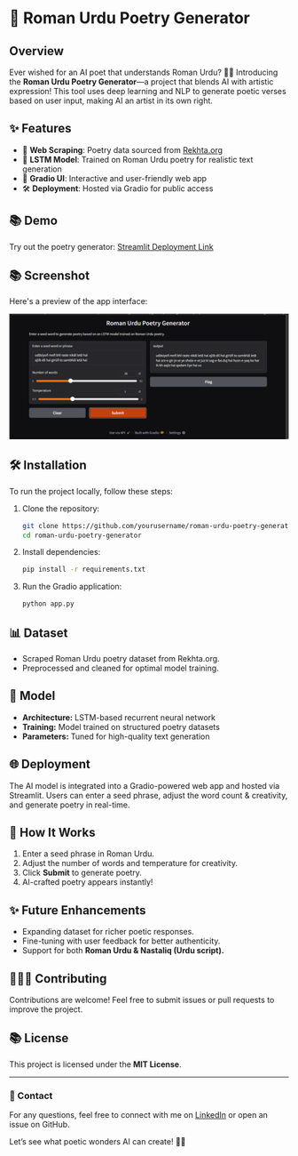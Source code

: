 # 🌟 Roman Urdu Poetry Generator

## Overview
Ever wished for an AI poet that understands Roman Urdu? 🎨🌟 Introducing the **Roman Urdu Poetry Generator**—a project that blends AI with artistic expression! This tool uses deep learning and NLP to generate poetic verses based on user input, making AI an artist in its own right.

## ✨ Features
- 🔄 **Web Scraping**: Poetry data sourced from [Rekhta.org](http://rekhta.org/)
- 🧠 **LSTM Model**: Trained on Roman Urdu poetry for realistic text generation
- 📲 **Gradio UI**: Interactive and user-friendly web app
- 🛠️ **Deployment**: Hosted via Gradio for public access

## 📚 Demo
Try out the poetry generator: [Streamlit Deployment Link](https://211d7f315358a73d2c.gradio.live/)

## 📚 Screenshot
Here's a preview of the app interface:

![Poetry Generator Screenshot](pic.png)

## 🛠 Installation
To run the project locally, follow these steps:

1. Clone the repository:
   ```bash
   git clone https://github.com/yourusername/roman-urdu-poetry-generator.git
   cd roman-urdu-poetry-generator
   ```

2. Install dependencies:
   ```bash
   pip install -r requirements.txt
   ```

3. Run the Gradio application:
   ```bash
   python app.py
   ```

## 📊 Dataset
- Scraped Roman Urdu poetry dataset from Rekhta.org.
- Preprocessed and cleaned for optimal model training.

## 🤖 Model
- **Architecture:** LSTM-based recurrent neural network
- **Training:** Model trained on structured poetry datasets
- **Parameters:** Tuned for high-quality text generation

## 🌐 Deployment
The AI model is integrated into a Gradio-powered web app and hosted via Streamlit. Users can enter a seed phrase, adjust the word count & creativity, and generate poetry in real-time.

## 🔄 How It Works
1. Enter a seed phrase in Roman Urdu.
2. Adjust the number of words and temperature for creativity.
3. Click **Submit** to generate poetry.
4. AI-crafted poetry appears instantly!

## ✨ Future Enhancements
- Expanding dataset for richer poetic responses.
- Fine-tuning with user feedback for better authenticity.
- Support for both **Roman Urdu & Nastaliq (Urdu script).**

## 👨‍👩‍👦 Contributing
Contributions are welcome! Feel free to submit issues or pull requests to improve the project.

## 📚 License
This project is licensed under the **MIT License**.

---
### 👥 Contact
For any questions, feel free to connect with me on [LinkedIn](https://www.linkedin.com/in/saadnadeem07/) or open an issue on GitHub.

Let’s see what poetic wonders AI can create! 🎨💭

